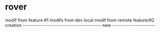 # rover
modif from feature #1
modifs from dev local
modif from remote
feature/#2 creation
---------------------------------------- new ----------------------

